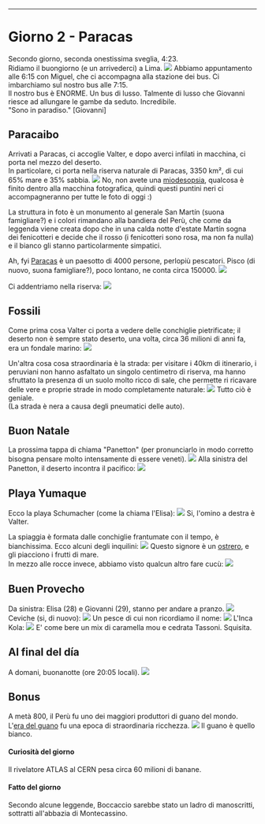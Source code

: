 ---
# Giorno 2 - Paracas

Secondo giorno, seconda onestissima sveglia, 4:23.</br>
Ridiamo il buongiorno (e un arrivederci) a Lima.
![](../photos/blog/2/IMG_8513.webp)
Abbiamo appuntamento alle 6:15 con Miguel, che ci accompagna alla stazione dei bus.
Ci imbarchiamo sul nostro bus alle 7:15. </br>
Il nostro bus è ENORME. Un bus di lusso. Talmente di lusso che Giovanni riesce ad allungare le gambe da seduto. Incredibile. </br>
"Sono in paradiso." [Giovanni]

## Paracaibo
Arrivati a Paracas, ci accoglie Valter, e dopo averci infilati in macchina, ci porta nel mezzo del deserto. </br>
In particolare, ci porta nella riserva naturale di Paracas, 3350 km², di cui 65% mare e 35% sabbia.
![](../photos/blog/2/IMG_8520.webp)
No, non avete una [miodesopsia](https://www.ospedaleniguarda.it/news/leggi/aiuto-vedo-le-mosche-volanti-sono-le-miodesopsie), qualcosa è finito dentro alla macchina fotografica, quindi questi puntini neri ci accompagneranno per tutte le foto di oggi :)

La struttura in foto è un monumento al generale San Martín (suona famigliare?) e i colori rimandano alla bandiera del Perù, che come da leggenda viene creata dopo che in una calda notte d'estate Martín sogna dei fenicotteri e decide che il rosso (i fenicotteri sono rosa, ma non fa nulla) e il bianco gli stanno particolarmente simpatici.

Ah, fyi [Paracas](https://es.wikipedia.org/wiki/Paracas) è un paesotto di 4000 persone, perlopiù pescatori. Pisco (di nuovo, suona famigliare?), poco lontano, ne conta circa 150000.
![](../photos/blog/2/IMG_8521.webp)

Ci addentriamo nella riserva:
![](../photos/blog/2/IMG_8528.webp)

## Fossili
Come prima cosa Valter ci porta a vedere delle conchiglie pietrificate; il deserto non è sempre stato deserto, una volta, circa 36 milioni di anni fa, era un fondale marino:
![](../photos/blog/2/IMG_8541.webp)

Un'altra cosa cosa straordinaria è la strada: per visitare i 40km di itinerario, i peruviani non hanno asfaltato un singolo centimetro di riserva, ma hanno sfruttato la presenza di un suolo molto ricco di sale, che permette ri ricavare delle vere e proprie strade in modo completamente naturale:
![](../photos/blog/2/IMG_8543.webp)
Tutto ciò è geniale.</br>
(La strada è nera a causa degli pneumatici delle auto).

## Buon Natale
La prossima tappa di chiama "Panetton" (per pronunciarlo in modo corretto bisogna pensare molto intensamente di essere veneti).
![](../photos/blog/2/IMG_8545.webp)
Alla sinistra del Panetton, il deserto incontra il pacifico:
![](../photos/blog/2/IMG_8546.webp)

## Playa Yumaque
Ecco la playa Schumacher (come la chiama l'Elisa):
![](../photos/blog/2/IMG_8578.webp)
Si, l'omino a destra è Valter.

La spiaggia è formata dalle conchiglie frantumate con il tempo, è bianchissima. Ecco alcuni degli inquilini:
![](../photos/blog/2/IMG_8592.webp)
Questo signore è un [ostrero](https://es.wikipedia.org/wiki/Haematopus_ostralegus), e gli piacciono i frutti di mare. </br>
In mezzo alle rocce invece, abbiamo visto qualcun altro fare cucù:
![](../photos/blog/2/IMG_8597.webp)

## Buen Provecho
Da sinistra: Elisa (28) e Giovanni (29), stanno per andare a pranzo.
![](../photos/blog/2/IMG_8630.webp)
Ceviche (si, di nuovo):
![](../photos/blog/2/IMG_8631.webp)
Un pesce di cui non ricordiamo il nome:
![](../photos/blog/2/IMG_8633.webp)
L'Inca Kola:
![](../photos/blog/2/IMG_8637.webp)
E' come bere un mix di caramella mou e cedrata Tassoni. Squisita.

## Al final del día
A domani, buonanotte (ore 20:05 locali).
![](../photos/blog/2/IMG_8681.webp)

## Bonus
A metà 800, il Perù fu uno dei maggiori produttori di guano del mondo. </br>
L'[era del guano](https://en.wikipedia.org/wiki/History_of_Peru_(1845%E2%80%931866)) fu una epoca di straordinaria ricchezza.
![](../photos/blog/2/IMG_8641.webp)
Il guano è quello bianco.

#### Curiosità del giorno
Il rivelatore ATLAS al CERN pesa circa 60 milioni di banane.
#### Fatto del giorno
Secondo alcune leggende, Boccaccio sarebbe stato un ladro di manoscritti, sottratti all'abbazia di Montecassino.
